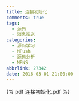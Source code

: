 ```yaml
---
title: 连接初始化
comments: true
tags:
  - 源码
  - 消息推送
categories:
  - 源码学习
  - MPush
  - 源码分析
  - MPNS
abbrlink: 27342
date: 2016-03-01 21:00:00
---
```



{% pdf  连接初始化.pdf %} 
